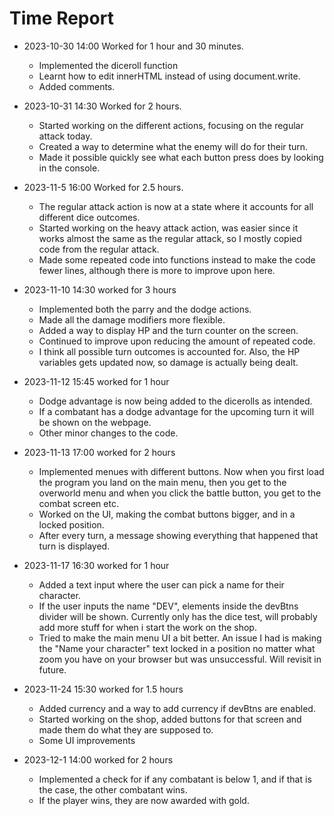 # Time Report

- 2023-10-30 14:00 Worked for 1 hour and 30 minutes.
  - Implemented the diceroll function
  - Learnt how to edit innerHTML instead of using document.write.
  - Added comments.

- 2023-10-31 14:30 Worked for 2 hours.
  - Started working on the different actions, focusing on the regular attack today.
  - Created a way to determine what the enemy will do for their turn.
  - Made it possible quickly see what each button press does by looking in the console.

- 2023-11-5 16:00 Worked for 2.5 hours.
  - The regular attack action is now at a state where it accounts for all different dice outcomes.
  - Started working on the heavy attack action, was easier since it works almost the same as the regular attack, so I mostly copied code from the regular attack.
  - Made some repeated code into functions instead to make the code fewer lines, although there is more to improve upon here.

- 2023-11-10 14:30 worked for 3 hours
  - Implemented both the parry and the dodge actions.
  - Made all the damage modifiers more flexible.
  - Added a way to display HP and the turn counter on the screen.
  - Continued to improve upon reducing the amount of repeated code.
  - I think all possible turn outcomes is accounted for. Also, the HP variables gets updated now, so damage is actually being dealt.

- 2023-11-12 15:45 worked for 1 hour
  - Dodge advantage is now being added to the dicerolls as intended.
  - If a combatant has a dodge advantage for the upcoming turn it will be shown on the webpage.
  - Other minor changes to the code.

- 2023-11-13 17:00 worked for 2 hours
  - Implemented menues with different buttons. Now when you first load the program you land on the main menu, then you get to the overworld menu and when you click the battle button, you get to the combat screen etc.
  - Worked on the UI, making the combat buttons bigger, and in a locked position.
  - After every turn, a message showing everything that happened that turn is displayed.

- 2023-11-17 16:30 worked for 1 hour
  - Added a text input where the user can pick a name for their character.
  - If the user inputs the name "DEV", elements inside the devBtns divider will be shown. Currently only has the dice test, will probably add more stuff for when i start the work on the shop.
  - Tried to make the main menu UI a bit better. An issue I had is making the "Name your character" text locked in a position no matter what zoom you have on your browser but was unsuccessful. Will revisit in future.

- 2023-11-24 15:30 worked for 1.5 hours
  - Added currency and a way to add currency if devBtns are enabled.
  - Started working on the shop, added buttons for that screen and made them do what they are supposed to.
  - Some UI improvements

- 2023-12-1 14:00 worked for 2 hours
  - Implemented a check for if any combatant is below 1, and if that is the case, the other combatant wins.
  - If the player wins, they are now awarded with gold.
  